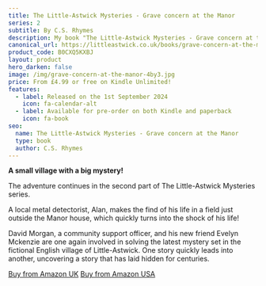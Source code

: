```yaml
---
title: The Little-Astwick Mysteries - Grave concern at the Manor
series: 2
subtitle: By C.S. Rhymes
description: My book "The Little-Astwick Mysteries - Grave concern at the Manor" is available now for pre-order from the Amazon Kindle store.
canonical_url: https://littleastwick.co.uk/books/grave-concern-at-the-manor
product_code: B0CXQ5KXBJ
layout: product
hero_darken: false
image: /img/grave-concern-at-the-manor-4by3.jpg
price: From £4.99 or free on Kindle Unlimited!
features:
  - label: Released on the 1st September 2024
    icon: fa-calendar-alt
  - label: Available for pre-order on both Kindle and paperback
    icon: fa-book
seo:
  name: The Little-Astwick Mysteries - Grave concern at the Manor
  type: book
  author: C.S. Rhymes
---
```


**A small village with a big mystery!**

The adventure continues in the second part of The Little-Astwick Mysteries series.

A local metal detectorist, Alan, makes the find of his life in a field just outside the Manor house, which quickly turns into the shock of his life!

David Morgan, a community support officer, and his new friend Evelyn Mckenzie are one again involved in solving the latest mystery set in the fictional English village of Little-Astwick. One story quickly leads into another, uncovering a story that has laid hidden for centuries.

<div class="buttons is-centered">
<a href="https://www.amazon.co.uk/dp/B0CXQ5KXBJ" class="button is-info" target="_blank">Buy from Amazon UK</a>
<a href="https://www.amazon.com/dp/B0CXQ5KXBJ" class="button is-info" target="_blank">Buy from Amazon USA</a>
</div>
